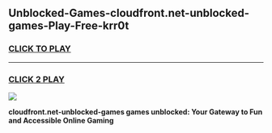 
## Unblocked-Games-cloudfront.net-unblocked-games-Play-Free-krr0t
<h3>
<a href="https://premium76.site?title=cloudfront.net-unblocked-games&ref=19M">CLICK TO PLAY</a></h3>
<hr>

<h3>
<a href="https://premium76.site?title=cloudfront.net-unblocked-games&ref=19M">CLICK 2 PLAY</a>
  
</h3>

<a href="https://premium76.site?title=cloudfront.net-unblocked-games&ref=19M"><img src="https://clearcache.store/games.png"></a>


**cloudfront.net-unblocked-games games unblocked: Your Gateway to Fun and Accessible Online Gaming**

